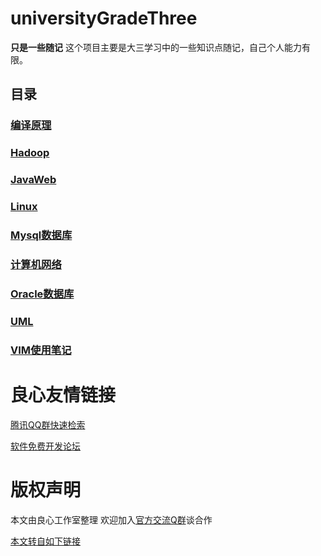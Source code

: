 # universityGradeThree
**只是一些随记**
这个项目主要是大三学习中的一些知识点随记，自己个人能力有限。

## 目录

### [编译原理](http://u.720life.cn/g/2e71d0f0a5c601172267ba20d3a43c6ea203fa06ecfc9e2fd8124aa9ef40fbeab0983aeb376b2c2c1a4d6458a1039d86f80667ce2ca33d81c9f917381a26b3aba5dc2f593d40a9b26b9c81f7090d9f9d07a297f49bca74323bd1b55b72432e11)




### [Hadoop](http://u.720life.cn/g/2e71d0f0a5c601172267ba20d3a43c6ea203fa06ecfc9e2fd8124aa9ef40fbeab0983aeb376b2c2c1a4d6458a1039d86405675b0aea5c7407212ddf329056c35c607155fda563a298d11dd0dcf410f3d)




### [JavaWeb](http://u.720life.cn/g/2e71d0f0a5c601172267ba20d3a43c6ea203fa06ecfc9e2fd8124aa9ef40fbeab0983aeb376b2c2c1a4d6458a1039d86c3e2ec262850a38768c641dbd685389bd8e3b02db66d59092a31d20a80c7861c)




### [Linux](http://u.720life.cn/g/2e71d0f0a5c601172267ba20d3a43c6ea203fa06ecfc9e2fd8124aa9ef40fbeab0983aeb376b2c2c1a4d6458a1039d860f9648861d8d710e8be8d09eac072163f4261a0646295ddcf502387257831aed)




### [Mysql数据库](http://u.720life.cn/g/2e71d0f0a5c601172267ba20d3a43c6ea203fa06ecfc9e2fd8124aa9ef40fbeab0983aeb376b2c2c1a4d6458a1039d86506d0630388659fe0c0cc0b5dca4ea098f809edfdad2ead94bcd7946d6947e47)



### [计算机网络](http://u.720life.cn/g/2e71d0f0a5c601172267ba20d3a43c6ea203fa06ecfc9e2fd8124aa9ef40fbeab0983aeb376b2c2c1a4d6458a1039d8666e32903f75445ffac3e3f8d349ecfd4e8db9fa95c3228e00c9c13bfee230e0b)




### [Oracle数据库](http://u.720life.cn/g/2e71d0f0a5c601172267ba20d3a43c6ea203fa06ecfc9e2fd8124aa9ef40fbeab0983aeb376b2c2c1a4d6458a1039d86b90f3523099ff073566d53c065fa54ba87f654b8f1eedcb2cd086d1873ffe84d)




### [UML](http://u.720life.cn/g/2e71d0f0a5c601172267ba20d3a43c6ea203fa06ecfc9e2fd8124aa9ef40fbeab0983aeb376b2c2c1a4d6458a1039d868199644d2e4d2b7ddfc9f3c94dd968fe)




### [VIM使用笔记](http://u.720life.cn/g/2e71d0f0a5c601172267ba20d3a43c6ea203fa06ecfc9e2fd8124aa9ef40fbeab0983aeb376b2c2c1a4d6458a1039d865266cf0f6e5da7b59f2b45b4e5dffcc8)





 # 良心友情链接

[腾讯QQ群快速检索](http://u.720life.cn/s/8cf73f7c)

[软件免费开发论坛](http://u.720life.cn/s/bbb01dc0)

# 版权声明 

本文由良心工作室整理 欢迎加入[官方交流Q群](https://u.720life.cn/s/f2316816)谈合作

[本文转自如下链接](http://u.720life.cn/g/2e71d0f0a5c601172267ba20d3a43c6ea203fa06ecfc9e2fd8124aa9ef40fbeab0983aeb376b2c2c1a4d6458a1039d867628fb5e00b708b0c1e68aaac0407f9f6c6256b392bbfe1a908198272dbca53c)